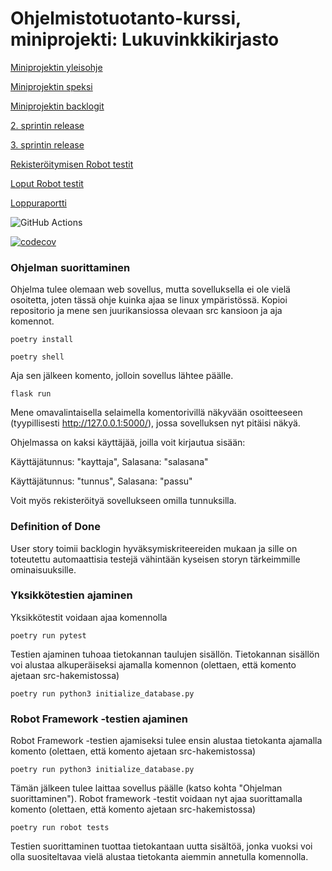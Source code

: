 # Ohjelmistotuotanto-kurssi, miniprojekti: Lukuvinkkikirjasto

[Miniprojektin yleisohje](https://ohjelmistotuotanto-hy.github.io/miniprojekti/)

[Miniprojektin speksi](https://ohjelmistotuotanto-hy.github.io/speksi/)

[Miniprojektin backlogit](https://docs.google.com/spreadsheets/d/1dgDb1iogv_WNv830mru2iMjrutRrwumTPhakcXey25w/edit#gid=0)

[2. sprintin release](https://github.com/taapp/ohtu-lukuvinkkikirjasto/releases/tag/sprint2)

[3. sprintin release](https://github.com/taapp/ohtu-lukuvinkkikirjasto/releases/tag/sprint3)

[Rekisteröitymisen Robot testit](https://github.com/taapp/ohtu-lukuvinkkikirjasto/blob/main/src/tests/register.robot)

[Loput Robot testit](https://github.com/taapp/ohtu-lukuvinkkikirjasto/blob/main/src/tests/home.robot)

[Loppuraportti](https://github.com/taapp/ohtu-lukuvinkkikirjasto/blob/main/raportti)

![GitHub Actions](https://github.com/taapp/ohtu-lukuvinkkikirjasto/workflows/CI/badge.svg)

[![codecov](https://codecov.io/gh/taapp/ohtu-lukuvinkkikirjasto/branch/main/graph/badge.svg?token=FLWIEJ35C8)](https://codecov.io/gh/taapp/ohtu-lukuvinkkikirjasto)

### Ohjelman suorittaminen
Ohjelma tulee olemaan web sovellus, mutta sovelluksella ei ole vielä osoitetta, joten tässä ohje kuinka ajaa se linux ympäristössä.
Kopioi repositorio ja mene sen juurikansiossa olevaan src kansioon ja aja komennot.
```
poetry install
```
```
poetry shell
```
Aja sen jälkeen komento, jolloin sovellus lähtee päälle.
```
flask run
```
Mene omavalintaisella selaimella komentorivillä näkyvään osoitteeseen (tyypillisesti http://127.0.0.1:5000/), jossa sovelluksen nyt pitäisi näkyä.

Ohjelmassa on kaksi käyttäjää, joilla voit kirjautua sisään:

Käyttäjätunnus: "kayttaja", Salasana: "salasana"

Käyttäjätunnus: "tunnus", Salasana: "passu"

Voit myös rekisteröityä sovellukseen omilla tunnuksilla.

### Definition of Done
User story toimii backlogin hyväksymiskriteereiden mukaan ja sille on toteutettu automaattisia testejä vähintään kyseisen storyn tärkeimmille ominaisuuksille.

### Yksikkötestien ajaminen
Yksikkötestit voidaan ajaa komennolla
```
poetry run pytest
```
Testien ajaminen tuhoaa tietokannan taulujen sisällön. Tietokannan sisällön voi alustaa alkuperäiseksi ajamalla komennon (olettaen, että komento ajetaan src-hakemistossa)
```
poetry run python3 initialize_database.py
```

### Robot Framework -testien ajaminen
Robot Framework -testien ajamiseksi tulee ensin alustaa tietokanta ajamalla komento (olettaen, että komento ajetaan src-hakemistossa)
```
poetry run python3 initialize_database.py
```
Tämän jälkeen tulee laittaa sovellus päälle (katso kohta "Ohjelman suorittaminen"). Robot framework -testit voidaan nyt ajaa suorittamalla komento (olettaen, että komento ajetaan src-hakemistossa)
```
poetry run robot tests
```
Testien suorittaminen tuottaa tietokantaan uutta sisältöä, jonka vuoksi voi olla suositeltavaa vielä alustaa tietokanta aiemmin annetulla komennolla.
